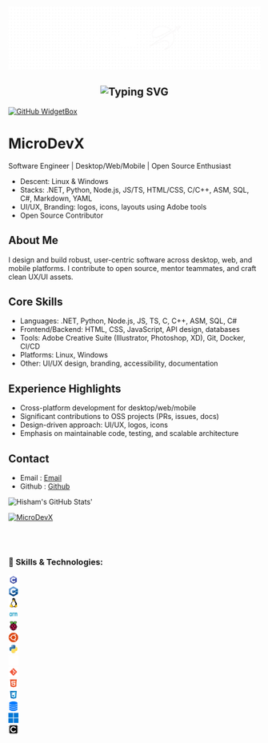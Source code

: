 <img src="./ProfileBanner.png" alt="Profile Banner"/>

<h2 align="center">
  <img src="https://readme-typing-svg.demolab.com?font=Fira+Code&pause=1000&color=FFFFFF&center=true&vCenter=true&width=435&lines=Learning%2C+Living%2C+and+Leveling+up." alt="Typing SVG" />
</h2>

[![GitHub WidgetBox](https://github-widgetbox.vercel.app/api/profile?username=MicroDevX&show_icons=true&data=followers,repositories,stars,commits&theme=dark)](https://github.com/MicroDevX)


# MicroDevX

Software Engineer | Desktop/Web/Mobile | Open Source Enthusiast

- Descent: Linux & Windows
- Stacks: .NET, Python, Node.js, JS/TS, HTML/CSS, C/C++, ASM, SQL, C#, Markdown, YAML
- UI/UX, Branding: logos, icons, layouts using Adobe tools
- Open Source Contributor

## About Me
I design and build robust, user-centric software across desktop, web, and mobile platforms. I contribute to open source, mentor teammates, and craft clean UX/UI assets.

## Core Skills
- Languages: .NET, Python, Node.js, JS, TS, C, C++, ASM, SQL, C#
- Frontend/Backend: HTML, CSS, JavaScript, API design, databases
- Tools: Adobe Creative Suite (Illustrator, Photoshop, XD), Git, Docker, CI/CD
- Platforms: Linux, Windows
- Other: UI/UX design, branding, accessibility, documentation

## Experience Highlights
- Cross-platform development for desktop/web/mobile
- Significant contributions to OSS projects (PRs, issues, docs)
- Design-driven approach: UI/UX, logos, icons
- Emphasis on maintainable code, testing, and scalable architecture

## Contact
- Email : [Email](mailto:hi%73h%61%6Dw%6Frk%65d%73%6Db23%40%6Futl%6F%6Fk%2Ec%6F%6D)
- Github : [Github](https://github.com/MicroDevX)

<p style="display:flex; flex-direction:column;justify-content: center; align-items: center;width: 100%;color:FFF000;">
        <img src="https://github-readme-stats.vercel.app/api?username=MicroDevX&theme=github_dark_dimmed&show_icons=true&hide_border=true&count_private=true&include_all_commits=true"
            title="Hisham's GitHub Stats'" style="width: 100%;">
        </img>

  [![MicroDevX](https://github-readme-stats.vercel.app/api?username=MicroDevX&show=reviews,discussions_started,discussions_answered,prs_merged,prs_merged_percentage&theme=transparent&commits_year=YYYY&show_icons=true&title_color=f0f6fc&text_color=f0f6fc&icon_color=f0f6fc&bg_color=222222&hide_border=true&border_radius=10)](https://github.com/anuraghazra/github-readme-stats)
</p>

<br><br>

### 🔧 Skills & Technologies:
<p align="left" style="width: 24px;height: 24px;backgound: #444; border-raduis:20px;">
  <img src="https://github.com/Omkar7637/PORTFOLIO/raw/main/src/png/clogo.png" alt="C" height="20" width="20" title="C">
  <img src="https://github.com/Omkar7637/PORTFOLIO/raw/main/src/png/C++%20(CPlusPlus).png" alt="C++" height="20" width="20" title="C++">
  <img src="https://github.com/Omkar7637/PORTFOLIO/raw/main/src/png/Linux.png" alt="Linux" height="20" width="20" title="Linux">
  <img src="https://github.com/Omkar7637/PORTFOLIO/raw/main/src/png/Arm_Holdings-Logo.wine.png" alt="Arm Cortex-M" height="20" width="20" title="Arm Cortex-M">
  <img src="https://github.com/Omkar7637/PORTFOLIO/raw/main/src/png/Raspberry%20Pi.png" alt="Raspberry Pi" height="20" width="20" title="Raspberry Pi">
  <img src="https://github.com/Omkar7637/PORTFOLIO/raw/main/src/png/Ubuntu.png" alt="Ubuntu" height="20" width="20" title="Ubuntu">
  <img src="https://github.com/Omkar7637/PORTFOLIO/raw/main/src/png/Python.png" alt="Python" height="20" width="20" title="Python">
  <img src="https://github.com/Omkar7637/PORTFOLIO/raw/main/src/png/githublogo.png" alt="GitHub" height="20" width="20" title="GitHub">
  <img src="https://github.com/Omkar7637/PORTFOLIO/raw/main/src/png/gitlogo.png" alt="Git" height="20" width="20" title="Git">
  <img src="https://github.com/Omkar7637/PORTFOLIO/raw/main/src/png/htmllogo.png" alt="HTML" height="20" width="20" title="HTML">
  <img src="https://github.com/Omkar7637/PORTFOLIO/raw/main/src/png/csslogo.png" alt="CSS" height="20" width="20" title="CSS">
  <img src="https://github.com/Omkar7637/PORTFOLIO/raw/main/src/png/sql.png" alt="SQL" height="20" width="20" title="SQL">
  <img src="https://github.com/Omkar7637/PORTFOLIO/raw/main/src/png/Windows%2011.png" alt="Windows" height="20" width="20" title="Windows">
  <img src="https://github.com/Omkar7637/PORTFOLIO/raw/main/src/png/Embedded%20C.png" alt="Embedded C" height="20" width="20" title="Embedded C">
</p>

<br>
